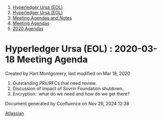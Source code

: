 1. [Hyperledger Ursa (EOL)](index.html)
2. [Hyperledger Ursa (EOL)](19595269.html)
3. [Meeting Agendas and Notes](Meeting-Agendas-and-Notes_19603313.html)
4. [Meeting Agendas](Meeting-Agendas_19603319.html)
5. [2020 Agendas](2020-Agendas_19611908.html)

# Hyperledger Ursa (EOL) : 2020-03-18 Meeting Agenda

Created by Hart Montgomery, last modified on Mar 18, 2020

1. Outstanding PRs/RFCs that need review.
2. Discussion of impact of Sovrin Foundation shutdown.
3. Encryption:  what do we need and how do we get there?

Document generated by Confluence on Nov 26, 2024 12:38

[Atlassian](http://www.atlassian.com/)
